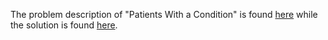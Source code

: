 The problem description of "Patients With a Condition" is found [here](https://leetcode.com/problems/patients-with-a-condition/) while the solution is found [here]().